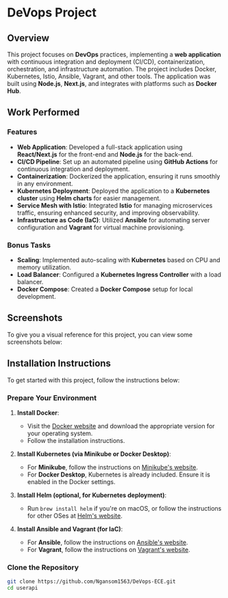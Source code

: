 # DeVops Project 

## Overview
This project focuses on **DevOps** practices, implementing a **web application** with continuous integration and deployment (CI/CD), containerization, orchestration, and infrastructure automation. The project includes Docker, Kubernetes, Istio, Ansible, Vagrant, and other tools. The application was built using **Node.js**, **Next.js**, and integrates with platforms such as **Docker Hub**.

## Work Performed

### Features
- **Web Application**: Developed a full-stack application using **React/Next.js** for the front-end and **Node.js** for the back-end.
- **CI/CD Pipeline**: Set up an automated pipeline using **GitHub Actions** for continuous integration and deployment.
- **Containerization**: Dockerized the application, ensuring it runs smoothly in any environment.
- **Kubernetes Deployment**: Deployed the application to a **Kubernetes cluster** using **Helm charts** for easier management.
- **Service Mesh with Istio**: Integrated **Istio** for managing microservices traffic, ensuring enhanced security, and improving observability.
- **Infrastructure as Code (IaC)**: Utilized **Ansible** for automating server configuration and **Vagrant** for virtual machine provisioning.

### Bonus Tasks
- **Scaling**: Implemented auto-scaling with **Kubernetes** based on CPU and memory utilization.
- **Load Balancer**: Configured a **Kubernetes Ingress Controller** with a load balancer.
- **Docker Compose**: Created a **Docker Compose** setup for local development.

## Screenshots

To give you a visual reference for this project, you can view some screenshots below:




## Installation Instructions

To get started with this project, follow the instructions below:

### Prepare Your Environment
1. **Install Docker**: 
   - Visit the [Docker website](https://www.docker.com/get-started) and download the appropriate version for your operating system.
   - Follow the installation instructions.

2. **Install Kubernetes (via Minikube or Docker Desktop)**:
   - For **Minikube**, follow the instructions on [Minikube's website](https://minikube.sigs.k8s.io/docs/).
   - For **Docker Desktop**, Kubernetes is already included. Ensure it is enabled in the Docker settings.

3. **Install Helm (optional, for Kubernetes deployment)**:
   - Run `brew install helm` if you're on macOS, or follow the instructions for other OSes at [Helm's website](https://helm.sh/docs/).

4. **Install Ansible and Vagrant (for IaC)**:
   - For **Ansible**, follow the instructions on [Ansible's website](https://www.ansible.com/).
   - For **Vagrant**, follow the instructions on [Vagrant's website](https://www.vagrantup.com/).

### Clone the Repository
```bash
git clone https://github.com/Ngansom1563/DeVops-ECE.git
cd userapi
